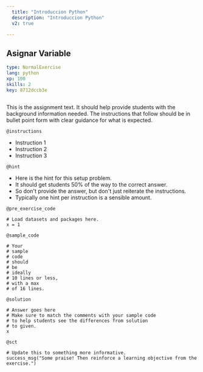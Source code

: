 ```yaml
---
  title: "Introduccion Python"
  description: "Introduccion Python"
  v2: true

---
```

## Asignar Variable

```yaml
type: NormalExercise
lang: python
xp: 100
skills: 2
key: 8712dccb3e



```

This is the assignment text. It should help provide students with the background information needed.
The instructions that follow should be in bullet point form with clear guidance for what is expected.

`@instructions`
- Instruction 1
- Instruction 2
- Instruction 3

`@hint`
- Here is the hint for this setup problem. 
- It should get students 50% of the way to the correct answer.
- So don't provide the answer, but don't just reiterate the instructions.
- Typically one hint per instruction is a sensible amount.

`@pre_exercise_code`
```{python}
# Load datasets and packages here.
x = 1
```
`@sample_code`
```{python}
# Your
# sample
# code
# should
# be
# ideally
# 10 lines or less,
# with a max
# of 16 lines.
```
`@solution`
```{python}
# Answer goes here
# Make sure to match the comments with your sample code
# to help students see the differences from solution
# to given.
x
```
`@sct`
```{python}
# Update this to something more informative.
success_msg("Some praise! Then reinforce a learning objective from the exercise.")
```




